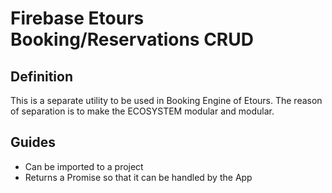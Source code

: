 # Firebase Etours Booking/Reservations CRUD

## Definition
This is a separate utility to be used in Booking Engine of Etours. The reason of separation is to make the ECOSYSTEM modular and modular.

## Guides
* Can be imported to a project
* Returns a Promise so that it can be handled by the App
